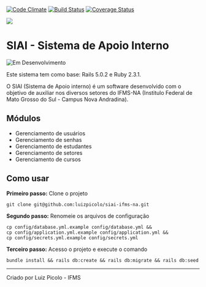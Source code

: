 [![Code Climate](https://codeclimate.com/github/luizpicolo/siai-ifms-na.png)](https://codeclimate.com/github/luizpicolo/siai-ifms-na)
[![Build Status](https://travis-ci.org/luizpicolo/siai-ifms-na.svg?branch=master)](https://travis-ci.org/luizpicolo/siai-ifms-na)
[![Coverage Status](https://coveralls.io/repos/github/luizpicolo/siai-ifms-na/badge.svg?branch=master)](https://coveralls.io/github/luizpicolo/siai-ifms-na?branch=master)

![](https://raw.githubusercontent.com/luizpicolo/siai-ifms-na/master/app/assets/images/logo_ifms.png?token=ABT0W4aSOnogYpUeUhFZlcp1WgNYR34Gks5Yv3kuwA%3D%3D)


# SIAI - Sistema de Apoio Interno

![Em Desenvolvimento](http://messages.hellobits.com/success.svg?message=Em%20Desenvolvimento)

Este sistema tem como base: Rails 5.0.2 e Ruby 2.3.1.

O SIAI (Sistema de Apoio interno) é um software desenvolvido com o objetivo de auxiliar nos diversos setores do IFMS-NA (Institulo Federal de Mato Grosso do Sul - Campus Nova Andradina).

## Módulos

 - Gerenciamento de usuários
 - Gerenciamento de senhas
 - Gerenciamento de estudantes
 - Gerenciamento de setores
 - Gerenciamento de cursos

## Como usar

**Primeiro passo:** Clone o projeto

    git clone git@github.com:luizpicolo/siai-ifms-na.git

**Segundo passo:** Renomeie os arquivos de configuração

    cp config/database.yml.example config/database.yml &&
    cp config/application.yml.example config/application.yml &&
    cp config/secrets.yml.example config/secrets.yml

**Terceiro passo:** Acesso o projeto e execute o comando

    bundle install && rails db:create && rails db:migrate && rails db:seed
______
Criado por Luiz Picolo - IFMS
